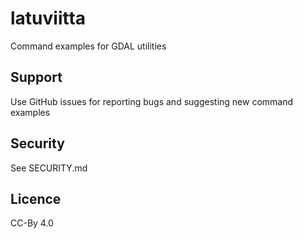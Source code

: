 # latuviitta
Command examples for GDAL utilities
## Support
Use GitHub issues for reporting bugs and suggesting new command examples
## Security
See SECURITY.md
## Licence
CC-By 4.0
